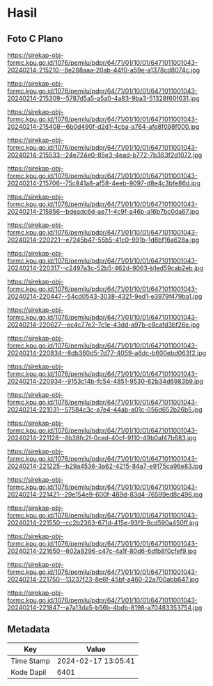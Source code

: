 # Hasil

## Foto C Plano

https://sirekap-obj-formc.kpu.go.id/1076/pemilu/pdpr/64/71/01/10/01/6471011001043-20240214-215210--8e288aaa-20ab-44f0-a59e-a1378cd8074c.jpg

https://sirekap-obj-formc.kpu.go.id/1076/pemilu/pdpr/64/71/01/10/01/6471011001043-20240214-215309--5787d5a5-a5a0-4a83-9ba3-51328f60f631.jpg

https://sirekap-obj-formc.kpu.go.id/1076/pemilu/pdpr/64/71/01/10/01/6471011001043-20240214-215408--6b0d490f-d2d1-4cba-a764-afe8f098f000.jpg

https://sirekap-obj-formc.kpu.go.id/1076/pemilu/pdpr/64/71/01/10/01/6471011001043-20240214-215533--24e724e0-85e3-4ead-b772-7b363f2d1072.jpg

https://sirekap-obj-formc.kpu.go.id/1076/pemilu/pdpr/64/71/01/10/01/6471011001043-20240214-215706--75c841a8-af58-4eeb-9097-d8e4c3bfe86d.jpg

https://sirekap-obj-formc.kpu.go.id/1076/pemilu/pdpr/64/71/01/10/01/6471011001043-20240214-215856--bdeadc6d-ae71-4c9f-a46b-a16b7bc0da67.jpg

https://sirekap-obj-formc.kpu.go.id/1076/pemilu/pdpr/64/71/01/10/01/6471011001043-20240214-220221--e7245b47-55b5-41c0-991b-1d8bf16a628a.jpg

https://sirekap-obj-formc.kpu.go.id/1076/pemilu/pdpr/64/71/01/10/01/6471011001043-20240214-220317--c2497a3c-52b5-462d-9063-b1ed59cab2eb.jpg

https://sirekap-obj-formc.kpu.go.id/1076/pemilu/pdpr/64/71/01/10/01/6471011001043-20240214-220447--54cd0543-3038-4321-9ed1-e3979f479ba1.jpg

https://sirekap-obj-formc.kpu.go.id/1076/pemilu/pdpr/64/71/01/10/01/6471011001043-20240214-220627--ec4c77e2-7c1e-43dd-a97b-c8cafd3bf26e.jpg

https://sirekap-obj-formc.kpu.go.id/1076/pemilu/pdpr/64/71/01/10/01/6471011001043-20240214-220834--8db360d5-7d77-4059-a6dc-b600ebd063f2.jpg

https://sirekap-obj-formc.kpu.go.id/1076/pemilu/pdpr/64/71/01/10/01/6471011001043-20240214-220934--9153c14b-fc54-4851-9530-62b34d6983b9.jpg

https://sirekap-obj-formc.kpu.go.id/1076/pemilu/pdpr/64/71/01/10/01/6471011001043-20240214-221031--57584c3c-a7e4-44ab-a01c-056d652b26b5.jpg

https://sirekap-obj-formc.kpu.go.id/1076/pemilu/pdpr/64/71/01/10/01/6471011001043-20240214-221128--4b38fc2f-0ced-40cf-9110-49b0af47b683.jpg

https://sirekap-obj-formc.kpu.go.id/1076/pemilu/pdpr/64/71/01/10/01/6471011001043-20240214-221225--b29a4536-3a62-4215-84a7-e9175ca96e83.jpg

https://sirekap-obj-formc.kpu.go.id/1076/pemilu/pdpr/64/71/01/10/01/6471011001043-20240214-221421--29e154e9-600f-489d-83d4-76599ed8c496.jpg

https://sirekap-obj-formc.kpu.go.id/1076/pemilu/pdpr/64/71/01/10/01/6471011001043-20240214-221550--cc2b2363-671d-415e-93f9-8cd590a450ff.jpg

https://sirekap-obj-formc.kpu.go.id/1076/pemilu/pdpr/64/71/01/10/01/6471011001043-20240214-221650--602a8296-c47c-4a1f-80d6-6dfb8f0cfef9.jpg

https://sirekap-obj-formc.kpu.go.id/1076/pemilu/pdpr/64/71/01/10/01/6471011001043-20240214-221750--13237f23-8e6f-45bf-a460-22a700abb647.jpg

https://sirekap-obj-formc.kpu.go.id/1076/pemilu/pdpr/64/71/01/10/01/6471011001043-20240214-221847--a7a13da5-b56b-4bdb-8198-a70483353754.jpg


## Metadata

| Key        | Value               |
| ---------- | ------------------- |
| Time Stamp | 2024-02-17 13:05:41 |
| Kode Dapil | 6401                |



